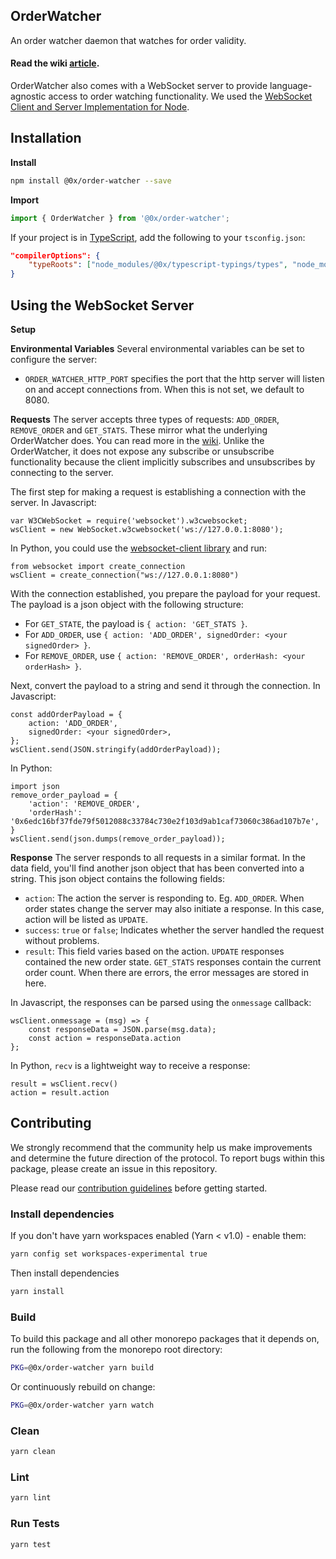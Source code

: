 ## OrderWatcher

An order watcher daemon that watches for order validity.

#### Read the wiki [article](https://0xproject.com/wiki#0x-OrderWatcher).

OrderWatcher also comes with a WebSocket server to provide language-agnostic access
to order watching functionality. We used the [WebSocket Client and Server Implementation for Node](https://www.npmjs.com/package/websocket).

## Installation

**Install**

```bash
npm install @0x/order-watcher --save
```

**Import**

```javascript
import { OrderWatcher } from '@0x/order-watcher';
```

If your project is in [TypeScript](https://www.typescriptlang.org/), add the following to your `tsconfig.json`:

```json
"compilerOptions": {
    "typeRoots": ["node_modules/@0x/typescript-typings/types", "node_modules/@types"],
}
```

## Using the WebSocket Server

**Setup**

**Environmental Variables**
Several environmental variables can be set to configure the server:

*   `ORDER_WATCHER_HTTP_PORT` specifies the port that the http server will listen on
    and accept connections from. When this is not set, we default to 8080.

**Requests**
The server accepts three types of requests: `ADD_ORDER`, `REMOVE_ORDER` and `GET_STATS`. These mirror what the underlying OrderWatcher does. You can read more in the [wiki](https://0xproject.com/wiki#0x-OrderWatcher). Unlike the OrderWatcher, it does not expose any subscribe or unsubscribe functionality because the client implicitly subscribes and unsubscribes by connecting to the server.

The first step for making a request is establishing a connection with the server. In Javascript:

```
var W3CWebSocket = require('websocket').w3cwebsocket;
wsClient = new WebSocket.w3cwebsocket('ws://127.0.0.1:8080');
```

In Python, you could use the [websocket-client library](http://pypi.python.org/pypi/websocket-client/) and run:

```
from websocket import create_connection
wsClient = create_connection("ws://127.0.0.1:8080")
```

With the connection established, you prepare the payload for your request. The payload is a json object with the following structure:

*   For `GET_STATE`, the payload is `{ action: 'GET_STATS }`.
*   For `ADD_ORDER`, use `{ action: 'ADD_ORDER', signedOrder: <your signedOrder> }`.
*   For `REMOVE_ORDER`, use `{ action: 'REMOVE_ORDER', orderHash: <your orderHash> }`.

Next, convert the payload to a string and send it through the connection.
In Javascript:

```
const addOrderPayload = {
    action: 'ADD_ORDER',
    signedOrder: <your signedOrder>,
};
wsClient.send(JSON.stringify(addOrderPayload));
```

In Python:

```
import json
remove_order_payload = {
    'action': 'REMOVE_ORDER',
    'orderHash': '0x6edc16bf37fde79f5012088c33784c730e2f103d9ab1caf73060c386ad107b7e',
}
wsClient.send(json.dumps(remove_order_payload));
```

**Response**
The server responds to all requests in a similar format. In the data field, you'll find another json object that has been converted into a string. This json object contains the following fields:

*   `action`: The action the server is responding to. Eg. `ADD_ORDER`. When order states change the server may also initiate a response. In this case, action will be listed as `UPDATE`.
*   `success`: `true` or `false`; Indicates whether the server handled the request without problems.
*   `result`: This field varies based on the action. `UPDATE` responses contained the new order state. `GET_STATS` responses contain the current order count. When there are errors, the error messages are stored in here.

In Javascript, the responses can be parsed using the `onmessage` callback:

```
wsClient.onmessage = (msg) => {
    const responseData = JSON.parse(msg.data);
    const action = responseData.action
};
```

In Python, `recv` is a lightweight way to receive a response:

```
result = wsClient.recv()
action = result.action
```

## Contributing

We strongly recommend that the community help us make improvements and determine the future direction of the protocol. To report bugs within this package, please create an issue in this repository.

Please read our [contribution guidelines](../../CONTRIBUTING.md) before getting started.

### Install dependencies

If you don't have yarn workspaces enabled (Yarn < v1.0) - enable them:

```bash
yarn config set workspaces-experimental true
```

Then install dependencies

```bash
yarn install
```

### Build

To build this package and all other monorepo packages that it depends on, run the following from the monorepo root directory:

```bash
PKG=@0x/order-watcher yarn build
```

Or continuously rebuild on change:

```bash
PKG=@0x/order-watcher yarn watch
```

### Clean

```bash
yarn clean
```

### Lint

```bash
yarn lint
```

### Run Tests

```bash
yarn test
```
